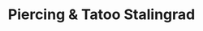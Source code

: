 ---
title: "Piercing & Tatoo Stalingrad"
url: /paris/piercing-et-tatoo-stalingrad/
shop: tatouage
---
